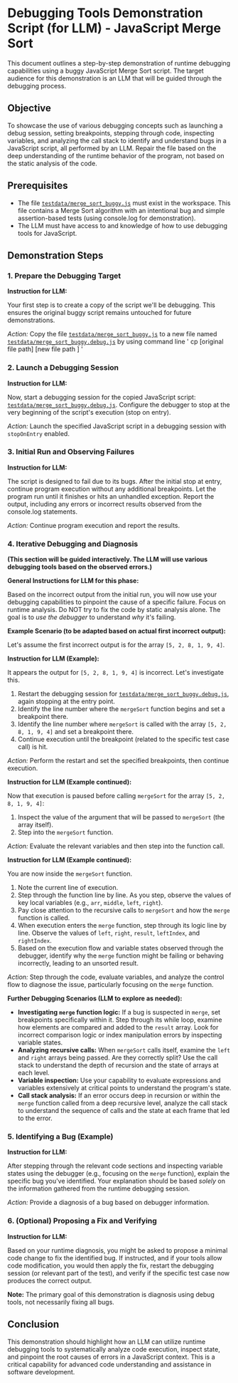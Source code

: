 # Debugging Tools Demonstration Script (for LLM) - JavaScript Merge Sort

This document outlines a step-by-step demonstration of runtime debugging capabilities using a buggy JavaScript Merge Sort script. The target audience for this demonstration is an LLM that will be guided through the debugging process.

## Objective

To showcase the use of various debugging concepts such as launching a debug session, setting breakpoints, stepping through code, inspecting variables, and analyzing the call stack to identify and understand bugs in a JavaScript script, all performed by an LLM. Repair the file based on the deep understanding of the runtime behavior of the program, not based on the static analysis of the code.

## Prerequisites

- The file [`testdata/merge_sort_buggy.js`](testdata/merge_sort_buggy.js) must exist in the workspace. This file contains a Merge Sort algorithm with an intentional bug and simple assertion-based tests (using console.log for demonstration).
- The LLM must have access to and knowledge of how to use debugging tools for JavaScript.

## Demonstration Steps

### 1. Prepare the Debugging Target

**Instruction for LLM:**

Your first step is to create a copy of the script we'll be debugging. This ensures the original buggy script remains untouched for future demonstrations.

_Action:_ Copy the file [`testdata/merge_sort_buggy.js`](testdata/merge_sort_buggy.js) to a new file named [`testdata/merge_sort_buggy.debug.js`](testdata/merge_sort_buggy.debug.js) by using command line ' cp [original file path] [new file path ] '

### 2. Launch a Debugging Session

**Instruction for LLM:**

Now, start a debugging session for the copied JavaScript script: [`testdata/merge_sort_buggy.debug.js`](testdata/merge_sort_buggy.debug.js).
Configure the debugger to stop at the very beginning of the script's execution (stop on entry).

_Action:_ Launch the specified JavaScript script in a debugging session with `stopOnEntry` enabled.

### 3. Initial Run and Observing Failures

**Instruction for LLM:**

The script is designed to fail due to its bugs. After the initial stop at entry, continue program execution without any additional breakpoints. Let the program run until it finishes or hits an unhandled exception.
Report the output, including any errors or incorrect results observed from the console.log statements.

_Action:_ Continue program execution and report the results.

### 4. Iterative Debugging and Diagnosis

**(This section will be guided interactively. The LLM will use various debugging tools based on the observed errors.)**

**General Instructions for LLM for this phase:**

Based on the incorrect output from the initial run, you will now use your debugging capabilities to pinpoint the cause of a specific failure. Focus on runtime analysis. Do NOT try to fix the code by static analysis alone. The goal is to _use the debugger_ to understand _why_ it's failing.

**Example Scenario (to be adapted based on actual first incorrect output):**

Let's assume the first incorrect output is for the array `[5, 2, 8, 1, 9, 4]`.

**Instruction for LLM (Example):**

It appears the output for `[5, 2, 8, 1, 9, 4]` is incorrect. Let's investigate this.

1.  Restart the debugging session for [`testdata/merge_sort_buggy.debug.js`](testdata/merge_sort_buggy.debug.js), again stopping at the entry point.
2.  Identify the line number where the `mergeSort` function begins and set a breakpoint there.
3.  Identify the line number where `mergeSort` is called with the array `[5, 2, 8, 1, 9, 4]` and set a breakpoint there.
4.  Continue execution until the breakpoint (related to the specific test case call) is hit.

_Action:_ Perform the restart and set the specified breakpoints, then continue execution.

**Instruction for LLM (Example continued):**

Now that execution is paused before calling `mergeSort` for the array `[5, 2, 8, 1, 9, 4]`:

1.  Inspect the value of the argument that will be passed to `mergeSort` (the array itself).
2.  Step into the `mergeSort` function.

_Action:_ Evaluate the relevant variables and then step into the function call.

**Instruction for LLM (Example continued):**

You are now inside the `mergeSort` function.

1.  Note the current line of execution.
2.  Step through the function line by line. As you step, observe the values of key local variables (e.g., `arr`, `middle`, `left`, `right`).
3.  Pay close attention to the recursive calls to `mergeSort` and how the `merge` function is called.
4.  When execution enters the `merge` function, step through its logic line by line. Observe the values of `left`, `right`, `result`, `leftIndex`, and `rightIndex`.
5.  Based on the execution flow and variable states observed through the debugger, identify why the `merge` function might be failing or behaving incorrectly, leading to an unsorted result.

_Action:_ Step through the code, evaluate variables, and analyze the control flow to diagnose the issue, particularly focusing on the `merge` function.

**Further Debugging Scenarios (LLM to explore as needed):**

- **Investigating `merge` function logic:** If a bug is suspected in `merge`, set breakpoints specifically within it. Step through its while loop, examine how elements are compared and added to the `result` array. Look for incorrect comparison logic or index manipulation errors by inspecting variable states.
- **Analyzing recursive calls:** When `mergeSort` calls itself, examine the `left` and `right` arrays being passed. Are they correctly split? Use the call stack to understand the depth of recursion and the state of arrays at each level.
- **Variable inspection:** Use your capability to evaluate expressions and variables extensively at critical points to understand the program's state.
- **Call stack analysis:** If an error occurs deep in recursion or within the `merge` function called from a deep recursive level, analyze the call stack to understand the sequence of calls and the state at each frame that led to the error.

### 5. Identifying a Bug (Example)

**Instruction for LLM:**

After stepping through the relevant code sections and inspecting variable states using the debugger (e.g., focusing on the `merge` function), explain the specific bug you've identified. Your explanation should be based _solely_ on the information gathered from the runtime debugging session.

_Action:_ Provide a diagnosis of a bug based on debugger information.

### 6. (Optional) Proposing a Fix and Verifying

**Instruction for LLM:**

Based on your runtime diagnosis, you might be asked to propose a minimal code change to fix the identified bug. If instructed, and if your tools allow code modification, you would then apply the fix, restart the debugging session (or relevant part of the test), and verify if the specific test case now produces the correct output.

**Note:** The primary goal of this demonstration is diagnosis using debug tools, not necessarily fixing all bugs.

## Conclusion

This demonstration should highlight how an LLM can utilize runtime debugging tools to systematically analyze code execution, inspect state, and pinpoint the root causes of errors in a JavaScript context. This is a critical capability for advanced code understanding and assistance in software development.